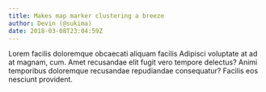 ```yaml
---
title: Makes map marker clustering a breeze
author: Devin (@sukima)
date: 2018-03-08T23:04:59Z
---
```

Lorem facilis doloremque obcaecati aliquam facilis Adipisci voluptate at ad at
magnam, cum. Amet recusandae elit fugit vero tempore delectus? Animi temporibus
doloremque recusandae repudiandae consequatur? Facilis eos nesciunt provident.
